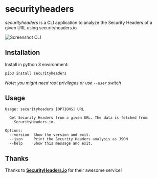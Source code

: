 # securityheaders

*securityheaders* is a CLI application to analyze the Security Headers of a given URL using securityheaders.io

![Screenshot CLI](https://raw.githubusercontent.com/timofurrer/securityheaders/master/screenshots/cli.jpg)

## Installation

Install in python 3 environment:

```bash
pip3 install securityheaders
```

*Note: you might need root privileges or use `--user` switch*

## Usage

```
Usage: securityheaders [OPTIONS] URL

  Get Security Headers from a given URL. The data is fetched from
    SecurityHeaders.io.

Options:
  --version  Show the version and exit.
  --json     Print the Security Headers analysis as JSON
  --help     Show this message and exit.
```


## Thanks

Thanks to **[SecurityHeaders.io](https://securityheaders.io)** for their awesome service!
